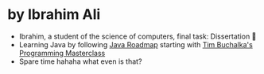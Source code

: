 # by Ibrahim Ali

- Ibrahim, a student of the science of computers, final task: Dissertation 🕺 
- Learning Java by following [Java Roadmap](https://roadmap.sh/java) starting with [Tim Buchalka's Programming Masterclass](https://www.udemy.com/course/java-the-complete-java-developer-course/)
- Spare time hahaha what even is that?
